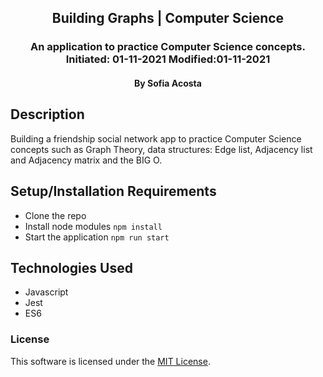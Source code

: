 <div align="center">

## Building Graphs | Computer Science

</div>

<h3 align="center">An application to practice Computer Science concepts. Initiated: 01-11-2021 Modified:01-11-2021</h3>
<h4 align="center"> By Sofia Acosta</h4>

## Description
Building a friendship social network app to practice Computer Science concepts such as Graph Theory, data structures: Edge list, Adjacency list and Adjacency matrix and the BIG O.

## Setup/Installation Requirements
- Clone the repo 
- Install node modules `npm install`
- Start the application `npm run start`

## Technologies Used

- Javascript
- Jest
- ES6

### License

This software is licensed under the [MIT License](https://choosealicense.com/licenses/mit/).
